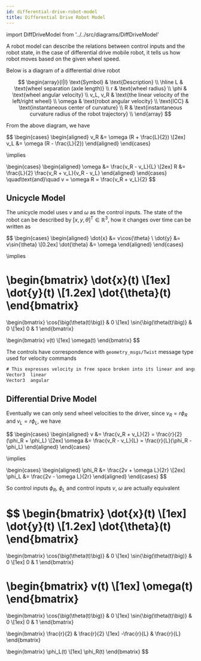 ```yaml
---
id: differential-drive-robot-model
title: Differential Drive Robot Model
---
```

import DiffDriveModel from '../../src/diagrams/DiffDriveModel'

A robot model can describe the relations between control inputs and the robot state, in the case of differential drive mobile robot, it tells us how robot moves based on the given wheel speed.

<!--truncate-->

Below is a diagram of a differential drive robot

<DiffDriveModel />

$$
\begin{array}{l|l}
  \text{Symbol} & \text{Description} \\
  \hline
  L             & \text{wheel separation (axle length)} \\
  r             & \text{wheel radius} \\
  \phi          & \text{wheel angular velocity} \\
  v_L, v_R      & \text{the linear velocity of the left/right wheel} \\
  \omega        & \text{robot angular velocity} \\
  \text{ICC}    & \text{instantaneous center of curvature} \\
  R             & \text{instantaneous curvature radius of the robot trajectory} \\
\end{array}
$$

From the above diagram, we have

$$
\begin{cases}
  \begin{aligned}
    v_R &= \omega (R + \frac{L}{2}) \\[2ex]
    v_L &= \omega (R - \frac{L}{2})
  \end{aligned}
\end{cases}

\implies

\begin{cases}
  \begin{aligned}
    \omega &= \frac{v_R - v_L}{L} \\[2ex]
    R      &= \frac{L}{2} \frac{v_R + v_L}{v_R - v_L}
  \end{aligned}
\end{cases}
\quad\text{and}\quad v = \omega R = \frac{v_R + v_L}{2}
$$

## Unicycle Model

The unicycle model uses $v$ and $\omega$ as the control inputs. The state of the robot can be described by $[x, y, \theta]^\mathsf{T} \in \mathbb{R}^3$, how it changes over time can be written as

$$
\begin{cases}
  \begin{aligned}
    \dot{x}      &= v\cos{\theta} \\
    \dot{y}      &= v\sin{\theta} \\[0.2ex]
    \dot{\theta} &= \omega
  \end{aligned}
\end{cases}

\implies

\begin{bmatrix}
  \dot{x}(t) \\[1ex]
  \dot{y}(t) \\[1.2ex]
  \dot{\theta}(t)
\end{bmatrix}
=
\begin{bmatrix}
  \cos{\big(\theta(t)\big)} & 0 \\[1ex]
  \sin{\big(\theta(t)\big)} & 0 \\[1ex]
                0 & 1
\end{bmatrix}

\begin{bmatrix}
  v(t) \\[1ex]
  \omega(t)
\end{bmatrix}
$$

The controls have correspondence with `geometry_msgs/Twist` message type used for velocity commands

```txt title="/opt/ros/melodic/share/geometry_msgs/msg/Twist.msg"
# This expresses velocity in free space broken into its linear and angular parts.
Vector3  linear
Vector3  angular
```

## Differential Drive Model

Eventually we can only send wheel velocities to the driver, since $v_R = r\phi_R$ and $v_L = r\phi_L$, we have

$$
\begin{cases}
  \begin{aligned}
    v      &= \frac{v_R + v_L}{2} = \frac{r}{2}(\phi_R + \phi_L) \\[2ex]
    \omega &= \frac{v_R - v_L}{L} = \frac{r}{L}(\phi_R - \phi_L)
  \end{aligned}
\end{cases}

\implies

\begin{cases}
  \begin{aligned}
    \phi_R &= \frac{2v + \omega L}{2r} \\[2ex]
    \phi_L &= \frac{2v - \omega L}{2r}
  \end{aligned}
\end{cases}
$$

So control inputs $\phi_R$, $\phi_L$ and control inputs $v$, $\omega$ are actually equivalent

$$
\begin{bmatrix}
  \dot{x}(t) \\[1ex]
  \dot{y}(t) \\[1.2ex]
  \dot{\theta}(t)
\end{bmatrix}
=
\begin{bmatrix}
  \cos{\big(\theta(t)\big)} & 0 \\[1ex]
  \sin{\big(\theta(t)\big)} & 0 \\[1ex]
                0 & 1
\end{bmatrix}

\begin{bmatrix}
  v(t) \\[1ex]
  \omega(t)
\end{bmatrix}
=
\begin{bmatrix}
  \cos{\big(\theta(t)\big)} & 0 \\[1ex]
  \sin{\big(\theta(t)\big)} & 0 \\[1ex]
                0 & 1
\end{bmatrix}

\begin{bmatrix}
   \frac{r}{2} & \frac{r}{2} \\[1ex]
  -\frac{r}{L} & \frac{r}{L}
\end{bmatrix}

\begin{bmatrix}
  \phi_L(t) \\[1ex]
  \phi_R(t)
\end{bmatrix}
$$
